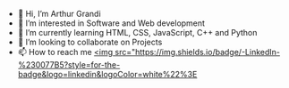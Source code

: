 - 👋 Hi, I’m Arthur Grandi
- 👀 I’m interested in Software and Web development
- 🌱 I’m currently learning HTML, CSS, JavaScript, C++ and Python
- 💞️ I’m looking to collaborate on Projects
- 📫 How to reach me <a href="https://www.linkedin.com/in/arthur-grandi/" target="_blank"><img src="https://img.shields.io/badge/-LinkedIn-%230077B5?style=for-the-badge&logo=linkedin&logoColor=white%22%3E</a>

<!---
ArthurGrandi/ArthurGrandi is a ✨ special ✨ repository because its `README.md` (this file) appears on your GitHub profile.
You can click the Preview link to take a look at your changes.
--->
